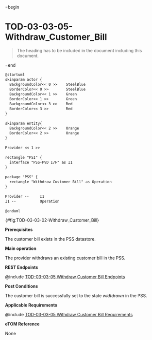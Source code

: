 =begin

# TOD-03-03-05-Withdraw_Customer_Bill

> The heading has to be included in the document including this document.

=end

```plantuml
@startuml
skinparam actor {
  BackgroundColor<< 0 >> 	SteelBlue
  BorderColor<< 0 >> 		SteelBlue
  BackgroundColor<< 1 >> 	Green
  BorderColor<< 1 >> 		Green
  BackgroundColor<< 3 >> 	Red
  BorderColor<< 3 >> 		Red
}

skinparam entity{
  BackgroundColor<< 2 >> 	Orange
  BorderColor<< 2 >> 		Orange
}

Provider << 1 >>

rectangle "PSI" {
  interface "PSS-PVD I/F" as I1
}

package "PSS" {
  rectangle "Withdraw Customer Bill" as Operation
}

Provider --	    I1
I1 --           Operation

@enduml

```

![TOD-03-03-02: Withdraw Customer Bill](../../common/pixel.png){#fig:TOD-03-03-02-Withdraw_Customer_Bill}

**Prerequisites**

The customer bill exists in the PSS datastore.

**Main operation**

The provider withdraws an existing customer bill in the PSS.

**REST Endpoints**

@include [TOD-03-03-05 Withdraw Customer Bill Endpoints](endpoints/TOD-03-03-05-Withdraw_Customer_Bill-endpoints.md)

**Post Conditions**

The customer bill is successfully set to the state *widtdrawn* in the PSS.

**Applicable Requirements**

@include [TOD-03-03-05 Withdraw Customer Bill Requirements](requirements/TOD-03-03-05-Withdraw_Customer_Bill-requirements.md)

**eTOM Reference**

None
